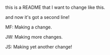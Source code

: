this is a README that I want to change like this.

and now it's got a second line!

MF: Making a change.

JW: Making more changes.

JS: Making yet another change!
